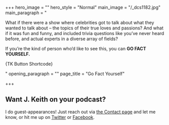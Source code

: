 +++
hero_image = ""
hero_style = "Normal"
main_image = "/_dcs1182.jpg"
main_paragraph = "<p>What if there were a show where celebrities got to talk about what they wanted to talk about – the topics of their true loves and passions? And what if it was fun and funny, and included trivia questions like you’ve never heard before, and actual experts in a diverse array of fields?</p><p>If you’re the kind of person who’d like to see this, you can <strong>GO FACT YOURSELF.</strong></p><p>{TK Button Shortcode}</p>"
opening_paragraph = ""
page_title = "Go Fact Yourself"

+++
## Want J. Keith on your podcast?

I do guest-appearances! Just reach out via [the Contact page](/contact "Contact Page") and let me know, or hit me up on [Twitter](http://twitter.com/@j_keith "J. Keith on Twitter") or [Facebook](http://www.facebook.com/jkeithdotnet "J. Keith on Facebook").
